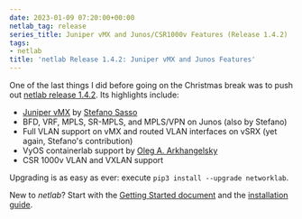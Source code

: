```yaml
---
date: 2023-01-09 07:20:00+00:00
netlab_tag: release
series_title: Juniper vMX and Junos/CSR1000v Features (Release 1.4.2)
tags:
- netlab
title: 'netlab Release 1.4.2: Juniper vMX and Junos Features'
---
```

One of the last things I did before going on the Christmas break was to push out [netlab release 1.4.2](https://netsim-tools.readthedocs.io/en/latest/release/1.4.html#release-1-4-2). Its highlights include:

- [Juniper vMX](https://netsim-tools.readthedocs.io/en/latest/platforms.html) by [Stefano Sasso](https://www.linkedin.com/in/ssasso)
- BFD, VRF, MPLS, SR-MPLS, and MPLS/VPN on Junos (also by Stefano)
- Full VLAN support on vMX and routed VLAN interfaces on vSRX (yet again, Stefano's contribution)
- VyOS containerlab support by [Oleg A. Arkhangelsky](https://github.com/sysoleg)
- CSR 1000v VLAN and VXLAN support

Upgrading is as easy as ever: execute `pip3 install --upgrade networklab`.

New to *netlab*? Start with the [Getting Started document](https://netsim-tools.readthedocs.io/en/latest/tutorials.html) and the [installation guide](https://netsim-tools.readthedocs.io/en/latest/install.html).
